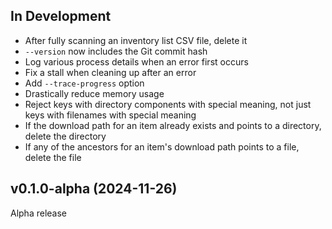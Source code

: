 In Development
--------------
- After fully scanning an inventory list CSV file, delete it
- `--version` now includes the Git commit hash
- Log various process details when an error first occurs
- Fix a stall when cleaning up after an error
- Add `--trace-progress` option
- Drastically reduce memory usage
- Reject keys with directory components with special meaning, not just keys
  with filenames with special meaning
- If the download path for an item already exists and points to a directory,
  delete the directory
- If any of the ancestors for an item's download path points to a file, delete
  the file

v0.1.0-alpha (2024-11-26)
-------------------------
Alpha release
